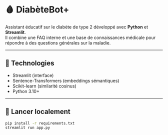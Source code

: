 # 🩸 DiabèteBot+

Assistant éducatif sur le diabète de type 2 développé avec **Python** et **Streamlit**.  
Il combine une FAQ interne et une base de connaissances médicale pour répondre à des questions générales sur la maladie.

---

## 🧠 Technologies
- Streamlit (interface)
- Sentence-Transformers (embeddings sémantiques)
- Scikit-learn (similarité cosinus)
- Python 3.10+

---

## 🚀 Lancer localement
```bash
pip install -r requirements.txt
streamlit run app.py

